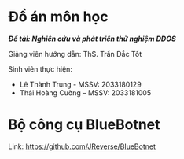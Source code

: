 # Đồ án môn học
***Đề tài: Nghiên cứu và phát triển thử nghiệm DDOS***

Giảng viên hướng dẫn: ThS. Trần Đắc Tốt

Sinh viên thực hiện: 
+ Lê Thành Trung - MSSV: 2033180129
+ Thái Hoàng Cường – MSSV: 2033181005

# Bộ công cụ BlueBotnet
Link: https://github.com/JReverse/BlueBotnet
